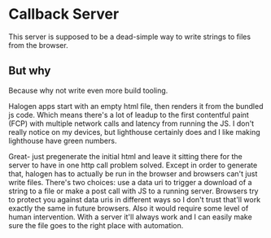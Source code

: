 # Callback Server

This server is supposed to be a dead-simple way to write strings to files from the browser.

## But why

Because why not write even more build tooling.

Halogen apps start with an empty html file, then renders it from the bundled js code. Which means there's a lot of leadup to the first contentful paint (FCP) with multiple network calls and latency from running the JS. I don't really notice on my devices, but lighthouse certainly does and I like making lighthouse have green numbers.

Great- just pregenerate the initial html and leave it sitting there for the server to have in one http call problem solved. Except in order to generate that, halogen has to actually be run in the browser and browsers can't just write files. There's two choices: use a data uri to trigger a download of a string to a file or make a post call with JS to a running server. Browsers try to protect you against data uris in different ways so I don't trust that'll work exactly the same in future browsers. Also it would require some level of human intervention. With a server it'll always work and I can easily make sure the file goes to the right place with automation.
